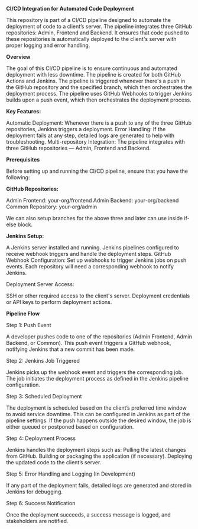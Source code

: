 **CI/CD Integration for Automated Code Deployment**

This repository is part of a CI/CD pipeline designed to automate the deployment of code to a client’s server. The pipeline integrates three GitHub repositories: Admin, Frontend and Backend. It ensures that code pushed to these repositories is automatically deployed to the client's server with proper logging and error handling.

**Overview**

The goal of this CI/CD pipeline is to ensure continuous and automated deployment with less downtime. The pipeline is created for both GitHub Actions and Jenkins. The pipeline is triggered whenever there's a push in the GitHub repository and the specified branch, which then orchestrates the deployment process. The pipeline uses GitHub Webhooks to trigger Jenkins builds upon a push event, which then orchestrates the deployment process.

**Key Features:**

Automatic Deployment: Whenever there is a push to any of the three GitHub repositories, Jenkins triggers a deployment.
Error Handling: If the deployment fails at any step, detailed logs are generated to help with troubleshooting.
Multi-repository Integration: The pipeline integrates with three GitHub repositories — Admin, Frontend and Backend.

**Prerequisites**

Before setting up and running the CI/CD pipeline, ensure that you have the following:

**GitHub Repositories:**

Admin Frontend: your-org/frontend
Admin Backend: your-org/backend
Common Repository: your-org/admin

We can also setup branches for the above three and later can use inside if-else block.

**Jenkins Setup:**

A Jenkins server installed and running.
Jenkins pipelines configured to receive webhook triggers and handle the deployment steps.
GitHub Webhook Configuration: Set up webhooks to trigger Jenkins jobs on push events. Each repository will need a corresponding webhook to notify Jenkins.

Deployment Server Access:

SSH or other required access to the client's server.
Deployment credentials or API keys to perform deployment actions.

**Pipeline Flow**

Step 1: Push Event

A developer pushes code to one of the repositories (Admin Frontend, Admin Backend, or Common).
This push event triggers a GitHub webhook, notifying Jenkins that a new commit has been made.

Step 2: Jenkins Job Triggered

Jenkins picks up the webhook event and triggers the corresponding job.
The job initiates the deployment process as defined in the Jenkins pipeline configuration.

Step 3: Scheduled Deployment

The deployment is scheduled based on the client’s preferred time window to avoid service downtime. This can be configured in Jenkins as part of the pipeline settings.
If the push happens outside the desired window, the job is either queued or postponed based on configuration.

Step 4: Deployment Process

Jenkins handles the deployment steps such as:
Pulling the latest changes from GitHub.
Building or packaging the application (if necessary).
Deploying the updated code to the client’s server.

Step 5: Error Handling and Logging (In Development)

If any part of the deployment fails, detailed logs are generated and stored in Jenkins for debugging.

Step 6: Success Notification

Once the deployment succeeds, a success message is logged, and stakeholders are notified.
